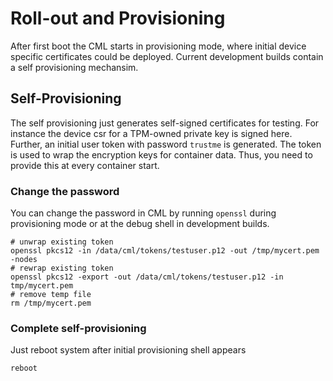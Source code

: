 ---
---

# Roll-out and Provisioning

After first boot the CML starts in provisioning mode, where
initial device specific certificates could be deployed.
Current development builds contain a self provisioning mechansim.

## Self-Provisioning
The self provisioning just generates self-signed certificates for testing.
For instance the device csr for a TPM-owned private key is signed here.
Further, an initial user token with password `trustme` is generated.
The token is used to wrap the encryption keys for container data.
Thus, you need to provide this at every container start.

### Change the password
You can change the password in CML by running `openssl` during
provisioning mode or at the debug shell in development builds.

    # unwrap existing token
    openssl pkcs12 -in /data/cml/tokens/testuser.p12 -out /tmp/mycert.pem -nodes
    # rewrap existing token
    openssl pkcs12 -export -out /data/cml/tokens/testuser.p12 -in tmp/mycert.pem
    # remove temp file
    rm /tmp/mycert.pem

### Complete self-provisioning
Just reboot system after initial provisioning shell appears

    reboot
